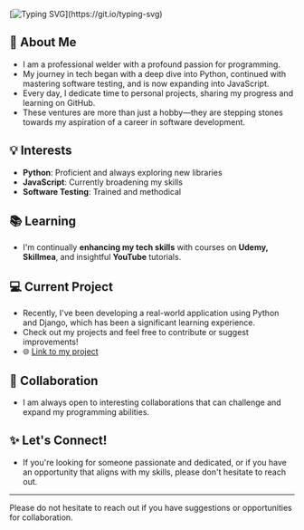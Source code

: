 [![Typing SVG](https://readme-typing-svg.demolab.com?font=Mynerve&size=40&duration=4500&pause=2000&color=F77D10&background=FFFFFF00&center=true&vCenter=true&random=false&width=250&height=45&lines=Hello+everyone!)](https://git.io/typing-svg)

## 🌟 About Me
- I am a professional welder with a profound passion for programming.
- My journey in tech began with a deep dive into Python, continued with mastering software testing, and is now expanding into JavaScript.
- Every day, I dedicate time to personal projects, sharing my progress and learning on GitHub.
- These ventures are more than just a hobby—they are stepping stones towards my aspiration of a career in software development.

## 💡 Interests
- **Python**: Proficient and always exploring new libraries
- **JavaScript**: Currently broadening my skills
- **Software Testing**: Trained and methodical

## 📚 Learning
- I'm continually **enhancing my tech skills** with courses on **Udemy, Skillmea**, and insightful **YouTube** tutorials.

## 💻 Current Project
- Recently, I've been developing a real-world application using Python and Django, which has been a significant learning experience.
- Check out my projects and feel free to contribute or suggest improvements!
- 🌐 [Link to my project](https://github.com/matus-kocik/wpaczsk)

## 👥 Collaboration
- I am always open to interesting collaborations that can challenge and expand my programming abilities.

## ✨ Let's Connect!
- If you're looking for someone passionate and dedicated, or if you have an opportunity that aligns with my skills, please don't hesitate to reach out.

---

Please do not hesitate to reach out if you have suggestions or opportunities for collaboration.


<!---
matus-kocik/matus-kocik is a ✨ special ✨ repository because its `README.md` (this file) appears on your GitHub profile.
You can click the Preview link to take a look at your changes.
--->

